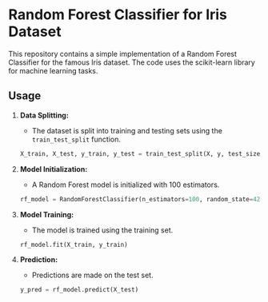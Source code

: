 # Random Forest Classifier for Iris Dataset

This repository contains a simple implementation of a Random Forest Classifier for the famous Iris dataset. The code uses the scikit-learn library for machine learning tasks.

## Usage

1. **Data Splitting:**
   - The dataset is split into training and testing sets using the `train_test_split` function.

    ```python
    X_train, X_test, y_train, y_test = train_test_split(X, y, test_size=0.2, random_state=42)
    ```

2. **Model Initialization:**
   - A Random Forest model is initialized with 100 estimators.

    ```python
    rf_model = RandomForestClassifier(n_estimators=100, random_state=42)
    ```

3. **Model Training:**
   - The model is trained using the training set.

    ```python
    rf_model.fit(X_train, y_train)
    ```

4. **Prediction:**
   - Predictions are made on the test set.

    ```python
    y_pred = rf_model.predict(X_test)
    ```
